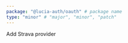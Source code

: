 ```yaml
---
package: "@lucia-auth/oauth" # package name
type: "minor" # "major", "minor", "patch"
---
```


Add Strava provider